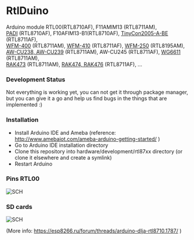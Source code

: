 # RtlDuino
Arduino module RTL00(RTL8710AF), F11AMIM13 (RTL8711AM),<br>
[PADI](https://www.pine64.org/?page_id=946) (RTL8710AF), F10AFIM13-B1(RTL8710AF), [TinyCon2005-A-BE](http://www.ralinwi.com/product.aspx?info_lb=54&flag=1) (RTL8711AF),<br>
[WFM-400](http://www.rayson.com/rayson/en/?pros=product&pros=product&b_cat_id=A03&m_cat_id=A0304&s_cat_id=A030401&prod_id=P0113&level=3) (RTL8711AM), [WFM-410](http://www.rayson.com/rayson/en/?pros=product&pros=product&b_cat_id=A03&m_cat_id=A0304&s_cat_id=A030401&prod_id=P0114&level=3) (RTL8711AF), [WFM-250](http://www.rayson.com/rayson/en/?pros=product&pros=product&b_cat_id=A03&m_cat_id=A0304&s_cat_id=A030401&prod_id=P0112&level=3) (RTL8195AM),<br>
[AW-CU238, AW-CU239](https://www.buyiot.net/pd-1) (RTL8711AM), AW-CU245 (RTL8711AF), [WG6611](http://www.jorjin.com/product.php?id=98) (RTL8711AM), <br>
[RAK473](http://www.rakwireless.com/en/download/RAK473/Firmware%20Upgrade) (RTL8711AM), [RAK474, RAK476](http://www.rakwireless.com/en/download/RAK473/Firmware%20Upgrade) (RTL8711AF), ...<br> 

### Development Status
Not everything is working yet, you can not get it through package manager, but you can give it a go and help us find bugs in the things that are implemented :)

### Installation
- Install Arduino IDE and Ameba (reference: http://www.amebaiot.com/ameba-arduino-getting-started/ )
- Go to Arduino IDE installation directory
- Clone this repository into hardware/development/rtl87xx directory (or clone it elsewhere and create a symlink)
- Restart Arduino

### Pins RTL00
![SCH](https://github.com/pvvx/RtlDuino/blob/master/ArduinoRTL00.gif)

### SD cards
![SCH](https://github.com/pvvx/RtlDuino/blob/master/SD_card.gif)


(More info: https://esp8266.ru/forum/threads/arduino-dlja-rtl8710.1787/ )
